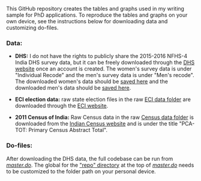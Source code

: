 This GitHub repository creates the tables and graphs used in my writing sample for PhD applications. To reproduce the tables and graphs on your own device, see the instructions below for downloading data and customizing do-files.


### Data:

- **DHS:** I do not have the rights to publicly share the 2015-2016 NFHS-4 India DHS survey data, but it can be freely downloaded through the [DHS website](https://dhsprogram.com/data/dataset/India_Standard-DHS_2015.cfm?flag=0) once an account is created.
The women's survey data is under "Individual Recode" and the men's survey data is under "Men's recode". The downloaded women's data should be [saved here](https://github.com/grahamoo/household-decisions/tree/main/Data/Raw/DHS/Womens%20DHS) and the downloaded men's data should be [saved here](https://github.com/grahamoo/household-decisions/tree/main/Data/Raw/DHS/Mens%20DHS).
	
- **ECI election data:** raw state election files in the raw [ECI data folder](https://github.com/grahamoo/household-decisions/tree/main/Data/Raw/ECI) are downloaded through the [ECI website](https://www.eci.gov.in/statistical-reports).

- **2011 Census of India:** Raw Census data in the raw [Census data folder](https://github.com/grahamoo/household-decisions/tree/main/Data/Raw/Census) is downloaded from the [Indian Census website](https://censusindia.gov.in/census.website/data/census-tables) and is under the title "PCA-TOT: Primary Census Abstract Total".

### Do-files:

After downloading the DHS data, the full codebase can be run from [_master.do_](https://github.com/grahamoo/household-decisions/blob/main/Do/master.do). The global for the ["repo" directory](https://github.com/grahamoo/household-decisions/blob/c2ba14e91d063102fed4738c4ea904324a5f64e6/Do/master.do#L3) at the top of [_master.do_](https://github.com/grahamoo/household-decisions/blob/main/Do/master.do) needs to be customized to the folder path on your personal device. 
